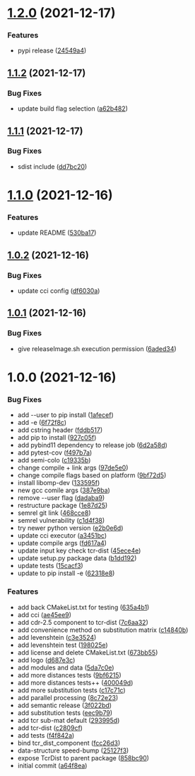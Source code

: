 # [1.2.0](https://github.com/BenTenmann/setriq/compare/deploy-1.1.2...deploy-1.2.0) (2021-12-17)


### Features

* pypi release ([24549a4](https://github.com/BenTenmann/setriq/commit/24549a4ee3614b58fadc18b3cbe734f9300ac32a))

## [1.1.2](https://github.com/BenTenmann/setriq/compare/deploy-1.1.1...deploy-1.1.2) (2021-12-17)


### Bug Fixes

* update build flag selection ([a62b482](https://github.com/BenTenmann/setriq/commit/a62b482c96acc79a41085594612f0058c0a2f7b0))

## [1.1.1](https://github.com/BenTenmann/setriq/compare/deploy-1.1.0...deploy-1.1.1) (2021-12-17)


### Bug Fixes

* sdist include ([dd7bc20](https://github.com/BenTenmann/setriq/commit/dd7bc2014c61e5d005232743c956be0c2c44accd))

# [1.1.0](https://github.com/BenTenmann/setriq/compare/deploy-1.0.2...deploy-1.1.0) (2021-12-16)


### Features

* update README ([530ba17](https://github.com/BenTenmann/setriq/commit/530ba171ff4ed23799151c11f40a44b3fac6a8f9))

## [1.0.2](https://github.com/BenTenmann/setriq/compare/deploy-1.0.1...deploy-1.0.2) (2021-12-16)


### Bug Fixes

* update cci config ([df6030a](https://github.com/BenTenmann/setriq/commit/df6030a400d9f93dde9854ed52dec2aedad72667))

## [1.0.1](https://github.com/BenTenmann/setriq/compare/deploy-1.0.0...deploy-1.0.1) (2021-12-16)


### Bug Fixes

* give releaseImage.sh execution permission ([6aded34](https://github.com/BenTenmann/setriq/commit/6aded3440baad07faa2467e8b52203803f7391c1))

# 1.0.0 (2021-12-16)


### Bug Fixes

* add --user to pip install ([1afecef](https://github.com/BenTenmann/setriq/commit/1afecefe6b9b485805eaeba385a42f28532bd697))
* add -e ([6f72f8c](https://github.com/BenTenmann/setriq/commit/6f72f8c6f1cb8f8e7e0d4451045cf2dbe9b940c3))
* add cstring header ([fddb517](https://github.com/BenTenmann/setriq/commit/fddb517050489ab3632b94a22b0514a93f75a597))
* add pip to install ([927c05f](https://github.com/BenTenmann/setriq/commit/927c05fad3a9770c493b3dbe3d1b0e2efdb67387))
* add pybind11 dependency to release job ([6d2a58d](https://github.com/BenTenmann/setriq/commit/6d2a58dbe7dd1d988c998c8d077e0f728199eadd))
* add pytest-cov ([f497b7a](https://github.com/BenTenmann/setriq/commit/f497b7a25dfafac4d26485fec08d0bb1b99eaa08))
* add semi-colo ([c19335b](https://github.com/BenTenmann/setriq/commit/c19335b587ebebd696b6a32e595998d3f8c741aa))
* change compile + link args ([97de5e0](https://github.com/BenTenmann/setriq/commit/97de5e0b8c457dd403a99db8d8441895b39d23e3))
* change compile flags based on platform ([9bf72d5](https://github.com/BenTenmann/setriq/commit/9bf72d5dd7b948799f231cbd8e8f8faa985d4c26))
* install libomp-dev ([133595f](https://github.com/BenTenmann/setriq/commit/133595f26a2b4342b731a5a667d15185c642dc98))
* new gcc comile args ([387e9ba](https://github.com/BenTenmann/setriq/commit/387e9ba2c20eda6483cf4de37b1b70721f3ea627))
* remove --user flag ([dadaba9](https://github.com/BenTenmann/setriq/commit/dadaba9717b0f01e75407760845e362aac87998b))
* restructure package ([1e87d25](https://github.com/BenTenmann/setriq/commit/1e87d2563c41811ad9d929f391a8e7df96a3b6d7))
* semrel git link ([468cce8](https://github.com/BenTenmann/setriq/commit/468cce871e39137999f3c4dee453a9eb14358988))
* semrel vulnerability ([c1d4f38](https://github.com/BenTenmann/setriq/commit/c1d4f380568933fb6e5b2c70a5e42ad36dbc103a))
* try newer python version ([e2b0e6d](https://github.com/BenTenmann/setriq/commit/e2b0e6d7cbc9cdfd5c894744a056aef6067a6d7a))
* update cci executor ([a3451bc](https://github.com/BenTenmann/setriq/commit/a3451bc5b552f51012baab00aac5fde6957a0fce))
* update compile args ([fd617a4](https://github.com/BenTenmann/setriq/commit/fd617a40bb41eaecf775271f4c0592970a332a15))
* update input key check tcr-dist ([45ece4e](https://github.com/BenTenmann/setriq/commit/45ece4eb931db406e441d204b34beb2e8e5c0c75))
* update setup.py package data ([b1dd192](https://github.com/BenTenmann/setriq/commit/b1dd192ab165b51dc4c52f9c33ecc95a289a484f))
* update tests ([15cacf3](https://github.com/BenTenmann/setriq/commit/15cacf3c41400841d9231fc57411300cfcd3c4ad))
* update to pip install -e ([62318e8](https://github.com/BenTenmann/setriq/commit/62318e8e405c330d678be206ffd3a8934c47e828))


### Features

* add back CMakeList.txt for testing ([635a4b1](https://github.com/BenTenmann/setriq/commit/635a4b1e5ab8a92ab5267ff19f3899e1e98e7bb0))
* add cci ([ae45ee9](https://github.com/BenTenmann/setriq/commit/ae45ee91fac06578ca0613350946799db70f5665))
* add cdr-2.5 component to tcr-dist ([7c6aa32](https://github.com/BenTenmann/setriq/commit/7c6aa327f8311fbf0cb945205af69b56ccd43803))
* add convenience method on substitution matrix ([c14840b](https://github.com/BenTenmann/setriq/commit/c14840bce2eb4f55ac10ce511746a418180be0fa))
* add levenshtein ([c3e3524](https://github.com/BenTenmann/setriq/commit/c3e3524db7721815829ca4b48bf571ff6e0385e6))
* add levenshtein test ([198025e](https://github.com/BenTenmann/setriq/commit/198025eac366c2186d46caf2203996736cefa261))
* add license and delete CMakeList.txt ([673bb55](https://github.com/BenTenmann/setriq/commit/673bb55a7b85ba5dee0c29356d7a3f49366b0ae9))
* add logo ([d687e3c](https://github.com/BenTenmann/setriq/commit/d687e3c451b9cb594b28283001c8fc0534cdf90a))
* add modules and data ([5da7c0e](https://github.com/BenTenmann/setriq/commit/5da7c0ecd752582dc39b045071b87577c1f65497))
* add more distances tests ([9bf6215](https://github.com/BenTenmann/setriq/commit/9bf6215ee001ae03fcb986af301d18304bc64a67))
* add more distances tests++ ([400049d](https://github.com/BenTenmann/setriq/commit/400049ddc656750519e8c3de744fc876fa64113d))
* add more substitution tests ([c17c71c](https://github.com/BenTenmann/setriq/commit/c17c71c7d6cdaf7bec3753f913f7864a93fdabb0))
* add parallel processing ([8c72e23](https://github.com/BenTenmann/setriq/commit/8c72e23600bb23aebe02fcd059ede39416f3ed97))
* add semantic release ([3f022bd](https://github.com/BenTenmann/setriq/commit/3f022bd241af6991140eb036aa3a9f94c729d741))
* add substitution tests ([eec9b79](https://github.com/BenTenmann/setriq/commit/eec9b7984438ad17e37b55da5b9eac62ff3c51fd))
* add tcr sub-mat default ([293995d](https://github.com/BenTenmann/setriq/commit/293995d56b59811b0398d28a6925c8d283393ffc))
* add tcr-dist ([c2809cf](https://github.com/BenTenmann/setriq/commit/c2809cf5d134aaebbcdbb4026eacad95d5f69d65))
* add tests ([f4f842a](https://github.com/BenTenmann/setriq/commit/f4f842a4cf97c6ebb58e1c772a61c728c497161c))
* bind tcr_dist_component ([fcc26d3](https://github.com/BenTenmann/setriq/commit/fcc26d3cb721d36fd632bcddf9a1495122339a76))
* data-structure speed-bump ([25127f3](https://github.com/BenTenmann/setriq/commit/25127f35347855687256c4aeeece61b5b3361172))
* expose TcrDist to parent package ([858bc90](https://github.com/BenTenmann/setriq/commit/858bc9018c92f4469d986168abc69e71cfa36de3))
* initial commit ([a64f8ea](https://github.com/BenTenmann/setriq/commit/a64f8ead335f95a743e8a5c85c8a7ff1790fca46))
